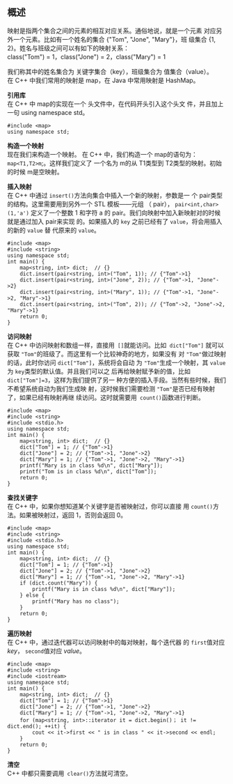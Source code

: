 ## 概述
映射是指两个集合之间的元素的相互对应关系。通俗地说，就是一个元素
对应另外一个元素。比如有一个姓名的集合 {"Tom", "Jone", "Mary"}，班
级集合 {1, 2}。姓名与班级之间可以有如下的映射关系：  
class("Tom") = 1，class("Jone") = 2，class("Mary") = 1  

我们称其中的姓名集合为 关键字集合（key），班级集合为 值集合（value）。  
在 C++ 中我们常用的映射是 map，在 Java 中常用映射是 HashMap。  

**引用库**  
在 C++ 中 map的实现在一个 <map>头文件中，在代码开头引入这个头文
件，并且加上一句 using namespace std。  

```
#include <map>
using namespace std;
```

**构造一个映射**  
现在我们来构造一个映射。
在 C++ 中，我们构造一个 map的语句为： ```map<T1,T2>m```;。这样我们定义了
一个名为 m的从 T1类型到 T2类型的映射。初始的时候 m是空映射。  

**插入映射**  
在 C++ 中通过 ```insert()```方法向集合中插入一个新的映射，参数是一
个 pair类型的结构。这里需要用到另外一个 STL 模板——元组
（ pair）， ```pair<int,char>(1,'a')``` 定义了一个整数 1 和字符 a
的 pair。我们向映射中加入新映射对的时候就是通过加入 pair来实现
的。如果插入的 ```key``` 之前已经有了 ```value```，将会用插入的新的 ```value``` 替
代原来的 ```value```。  

```
#include <map>
#include <string>
using namespace std;
int main() {
    map<string, int> dict;  // {}
    dict.insert(pair<string, int>("Tom", 1)); // {"Tom"->1}
    dict.insert(pair<string, int>("Jone", 2)); // {"Tom"->1, "Jone"->2}
    dict.insert(pair<string, int>("Mary", 1)); // {"Tom"->1, "Jone"->2, "Mary"->1}
    dict.insert(pair<string, int>("Tom", 2)); // {"Tom"->2, "Jone"->2, "Mary"->1}
    return 0;
}
```    


**访问映射**  
在 C++ 中访问映射和数组一样，直接用``` []```就能访问。比如``` dict["Tom"]```
就可以获取 ```"Tom"```的班级了。而这里有一个比较神奇的地方，如果没有
对 ```"Tom"```做过映射的话，此时你访问 ```dict["Tom"]```，系统将会自动
为 ```"Tom"```生成一个映射，其 ```value```为 ```key```类型的默认值。并且我们可以之
后再给映射赋予新的值，比如 ```dict["Tom"]=3```，这样为我们提供了另一
种方便的插入手段。当然有些时候，我们不希望系统自动为我们生成映
射，这时候我们需要检测 ```"Tom"```是否已经有映射了，如果已经有映射再继
续访问。这时就需要用``` count()```函数进行判断。    

```
#include <map>
#include <string>
#include <stdio.h>
using namespace std;
int main() {
    map<string, int> dict;  // {}
    dict["Tom"] = 1; // {"Tom"->1}
    dict["Jone"] = 2; // {"Tom"->1, "Jone"->2}
    dict["Mary"] = 1; // {"Tom"->1, "Jone"->2, "Mary"->1}
    printf("Mary is in class %d\n", dict["Mary"]);
    printf("Tom is in class %d\n", dict["Tom"]);
    return 0;
}
```

**查找关键字**  
在 C++ 中，如果你想知道某个关键字是否被映射过，你可以直接
用 ```count()```方法。如果被映射过，返回 1，否则会返回 0。  

```
#include <map>
#include <string>
#include <stdio.h>
using namespace std;
int main() {
    map<string, int> dict;  // {}
    dict["Tom"] = 1; // {"Tom"->1}
    dict["Jone"] = 2; // {"Tom"->1, "Jone"->2}
    dict["Mary"] = 1; // {"Tom"->1, "Jone"->2, "Mary"->1}
    if (dict.count("Mary")) {
        printf("Mary is in class %d\n", dict["Mary"]);
    } else {
        printf("Mary has no class");
    }
    return 0;
}
```  

**遍历映射**  
在 C++ 中，通过迭代器可以访问映射中的每对映射，每个迭代器
的 ```first```值对应 *key*， ```second```值对应 *value*。  

```
#include <map>
#include <string>
#include <iostream>
using namespace std;
int main() {
    map<string, int> dict;  // {}
    dict["Tom"] = 1; // {"Tom"->1}
    dict["Jone"] = 2; // {"Tom"->1, "Jone"->2}
    dict["Mary"] = 1; // {"Tom"->1, "Jone"->2, "Mary"->1}
    for (map<string, int>::iterator it = dict.begin()； it != dict.end(); ++it) {
        cout << it->first << " is in class " << it->second << endl;
    }
    return 0;
}
```

**清空**  
C++  中都只需要调用``` clear()```方法就可清空。
